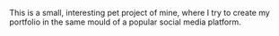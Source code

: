 This is a small, interesting pet project of mine, where I try to create my portfolio in the same mould of a popular social media platform.
